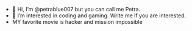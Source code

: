 - 👋 Hi, I’m @petrablue007 but you can call me Petra. 
- 👀 I’m interested in coding and gaming. Write me if you are interested.
- MY favorite movie is hacker and mission impossible


  



<!---
petrablue007/petrablue007 is a ✨ special ✨ repository because its `README.md` (this file) appears on your GitHub profile.
You can click the Preview link to take a look at your changes.
--->

